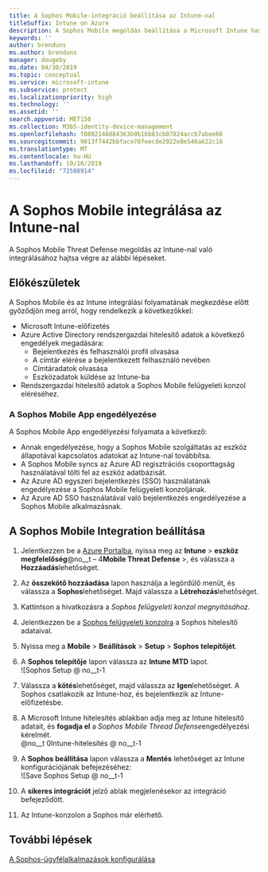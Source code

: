 ```yaml
---
title: A Sophos Mobile-integráció beállítása az Intune-nal
titleSuffix: Intune on Azure
description: A Sophos Mobile megoldás beállítása a Microsoft Intune használatával a mobileszköz-hozzáférés szabályozásához a vállalati erőforrásokhoz.
keywords: ''
author: brenduns
ms.author: brenduns
manager: dougeby
ms.date: 04/30/2019
ms.topic: conceptual
ms.service: microsoft-intune
ms.subservice: protect
ms.localizationpriority: high
ms.technology: ''
ms.assetid: ''
search.appverid: MET150
ms.collection: M365-identity-device-management
ms.openlocfilehash: f0802148884363b9b1bb83cb07824accb7abee66
ms.sourcegitcommit: 9013f7442bbface78feecde2922e8e546a622c16
ms.translationtype: MT
ms.contentlocale: hu-HU
ms.lasthandoff: 10/16/2019
ms.locfileid: "72508914"
---
```

# <a name="integrate-sophos-mobile-with-intune"></a>A Sophos Mobile integrálása az Intune-nal  

A Sophos Mobile Threat Defense megoldás az Intune-nal való integrálásához hajtsa végre az alábbi lépéseket.  

## <a name="before-you-begin"></a>Előkészületek  

A Sophos Mobile és az Intune integrálási folyamatának megkezdése előtt győződjön meg arról, hogy rendelkezik a következőkkel:  
- Microsoft Intune-előfizetés  
- Azure Active Directory rendszergazdai hitelesítő adatok a következő engedélyek megadására:  
  - Bejelentkezés és felhasználói profil olvasása  
  - A címtár elérése a bejelentkezett felhasználó nevében  
  - Címtáradatok olvasása  
  - Eszközadatok küldése az Intune-ba  
- Rendszergazdai hitelesítő adatok a Sophos Mobile felügyeleti konzol eléréséhez.  


### <a name="sophos-mobile-app-authorization"></a>A Sophos Mobile App engedélyezése  
  
A Sophos Mobile App engedélyezési folyamata a következő:  
- Annak engedélyezése, hogy a Sophos Mobile szolgáltatás az eszköz állapotával kapcsolatos adatokat az Intune-nal továbbítsa.  
- A Sophos Mobile syncs az Azure AD regisztrációs csoporttagság használatával tölti fel az eszköz adatbázisát.  
- Az Azure AD egyszeri bejelentkezés (SSO) használatának engedélyezése a Sophos Mobile felügyeleti konzoljának.  
- Az Azure AD SSO használatával való bejelentkezés engedélyezése a Sophos Mobile alkalmazásnak.  


## <a name="to-set-up-sophos-mobile-integration"></a>A Sophos Mobile Integration beállítása  

1. Jelentkezzen be a [Azure Portalba]( https://portal.azure.com/), nyissa meg az **Intune** > **eszköz megfelelőség**@no__t – 4**Mobile Threat Defense** >, és válassza a **Hozzáadás**lehetőséget.  
2. Az **összekötő hozzáadása** lapon használja a legördülő menüt, és válassza a **Sophos**lehetőséget. Majd válassza a **Létrehozás**lehetőséget.  
3. Kattintson a hivatkozásra a *Sophos felügyeleti konzol megnyitásához*.  
4. Jelentkezzen be a [Sophos felügyeleti konzolra](https://central.sophos.com/) a Sophos hitelesítő adataival.  
5. Nyissa meg a **Mobile** > **Beállítások** > **Setup** > **Sophos telepítőjét**.  
6. A **Sophos telepítője** lapon válassza az **Intune MTD** lapot.  
   ![Sophos Setup @ no__t-1 
 
7. Válassza a **kötés**lehetőséget, majd válassza az **Igen**lehetőséget. A Sophos csatlakozik az Intune-hoz, és bejelentkezik az Intune-előfizetésbe. 
8. A Microsoft Intune hitelesítés ablakban adja meg az Intune hitelesítő adatait, és **fogadja el** a *Sophos Mobile Thread Defense*engedélyezési kérelmét.  
   @no__t 0Intune-hitelesítés @ no__t-1

9. A **Sophos beállítása** lapon válassza a **Mentés** lehetőséget az Intune konfigurációjának befejezéséhez:  
   ![Save Sophos Setup @ no__t-1  

1. A **sikeres integrációt** jelző ablak megjelenésekor az integráció befejeződött.  
1. Az Intune-konzolon a Sophos már elérhető.  


## <a name="next-steps"></a>További lépések  
[A Sophos-ügyfélalkalmazások konfigurálása](mtd-apps-ios-app-configuration-policy-add-assign.md)
